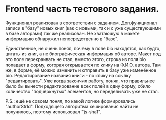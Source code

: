 # Frontend часть тестового задания.

Функционал реализован в соответствии с заданием. Доп.функционал записи в "базу" новых книг (как с новыми, так и с уже существующими в базе авторами) так же реализован. Не хватающую в макете информацию обнаружил непосредственно в "базе".

Единственное, не очень понял, почему в поле bio находятся, как будто, цитаты из книг, а не биографическая информация об авторе. Макет под это поле перекраивать не стал, вместо этого, строка из поля bio попадает в форму, которая открывается по клику на Ф.И.О. автора. Там же, в форме, её можно изменить и отправить в базу уже изменённое bio. Редактирование названия книги - по клику на ссылку "редактировать". Уже когда закончил работу, понял, что правильнее было бы вынести редактирование всех полей в одну форму, сбило количество "подчёркнутых" элементов, но переделывать уже не стал.

P.S.: ещё не совсем понял, по какой логике формировались "authorStrId". Подходящего алгоритма хеширования найти не получилось, поэтому использовал "js-sha1".